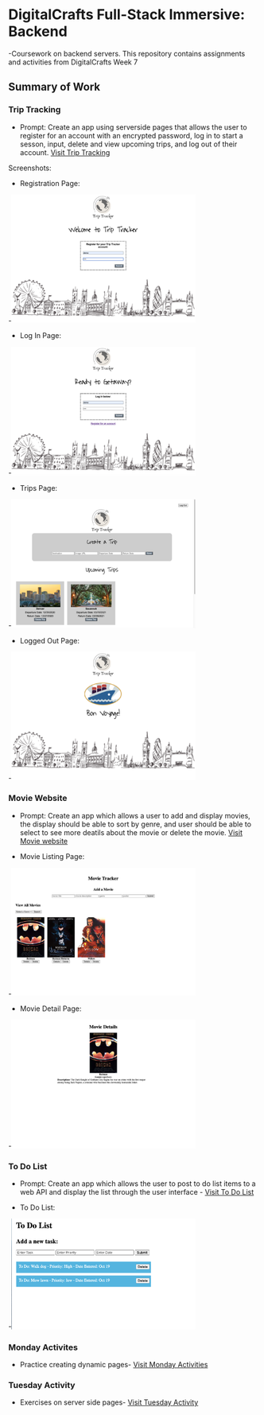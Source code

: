 # DigitalCrafts Full-Stack Immersive: Backend 
-Coursework on backend servers. This repository contains assignments and activities from DigitalCrafts Week 7

## Summary of Work

### Trip Tracking
- Prompt: Create an app using serverside pages that allows the user to register for an account with an encrypted password, log in to start a sesson, input, delete and view upcoming trips, and log out of their account. [Visit Trip Tracking](https://github.com/kjdonoghue/DC-Backend/tree/master/trip-tracking)

Screenshots:

- Registration Page: 

-<img src="trip-tracking/images/screenshots/trip-tracker-reg.png" alt="Log In Page" width=370>

- Log In Page: 

-<img src="trip-tracking/images/screenshots/trip-tracker-login.png" alt="Log In Page" width=370>

- Trips Page: 

-<img src="trip-tracking/images/screenshots/trip-tracker-trips.png" alt="Log In Page" width=370>

- Logged Out Page: 

-<img src="trip-tracking/images/screenshots/trip-tracker-loggedout.png" alt="Log In Page" width=370>

### Movie Website
- Prompt: Create an app which allows a user to add and display movies, the display should be able to sort by genre, and user should be able to select to see more deatils about the movie or delete the movie. [Visit Movie website](https://github.com/kjdonoghue/DC-Backend/tree/master/movie-website)

- Movie Listing Page: 

-<img src="movie-website/screenshots/movie-listing.png" alt="Movie Listing Page" width=370>

- Movie Detail Page: 

-<img src="movie-website/screenshots/movie-details.png" alt="Movie Listing Page" width=370>

### To Do List
- Prompt: Create an app which allows the user to post to do list items to a web API and display the list through the user interface - [Visit To Do List](https://github.com/kjdonoghue/DC-Backend/tree/master/to-do-list)


- To Do List: 

-<img src="to-do-list/screenshot/to-do-list.png" alt="to do list" width=370>


### Monday Activites
- Practice creating dynamic pages- [Visit Monday Activities](https://github.com/kjdonoghue/DC-Backend/tree/master/Monday-Activity)

### Tuesday Activity
- Exercises on server side pages- [Visit Tuesday Activity](https://github.com/kjdonoghue/DC-Backend/tree/master/Tuesday-Activity)


